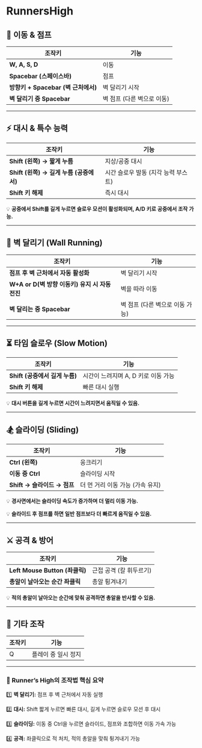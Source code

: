 # RunnersHigh
 
## **🚶 이동 & 점프**

| 조작키 | 기능 |
| --- | --- |
| **W, A, S, D** | 이동 |
| **Spacebar (스페이스바)** | 점프 |
| **방향키 + Spacebar (벽 근처에서)** | 벽 달리기 시작 |
| **벽 달리기 중 Spacebar** | 벽 점프 (다른 벽으로 이동) |

---

## **⚡ 대시 & 특수 능력**

| 조작키 | 기능 |
| --- | --- |
| **Shift (왼쪽) → 짧게 누름** | 지상/공중 대시 |
| **Shift (왼쪽) → 길게 누름 (공중에서)** | 시간 슬로우 발동 (지각 능력 부스트) |
| **Shift 키 해제** | 즉시 대시 |

💡 **공중에서 Shift를 길게 누르면 슬로우 모션이 활성화되며, A/D 키로 공중에서 조작 가능.**

---

## **🏃 벽 달리기 (Wall Running)**

| 조작키 | 기능 |
| --- | --- |
| **점프 후 벽 근처에서 자동 활성화** | 벽 달리기 시작 |
| **W+A or D(벽 방향 이동키) 유지 시 자동 전진** | 벽을 따라 이동 |
| **벽 달리는 중 Spacebar** | 벽 점프 (다른 벽으로 이동 가능) |

---

## **⏳ 타임 슬로우 (Slow Motion)**

| 조작키 | 기능 |
| --- | --- |
| **Shift (공중에서 길게 누름)** | 시간이 느려지며 A, D 키로 이동 가능 |
| **Shift 키 해제** | 빠른 대시 실행 |

💡 **대시 버튼을 길게 누르면 시간이 느려지면서 움직일 수 있음.**

---

## **🏂 슬라이딩 (Sliding)**

| 조작키 | 기능 |
| --- | --- |
| **Ctrl (왼쪽)** | 웅크리기 |
| **이동 중 Ctrl** | 슬라이딩 시작 |
| **Shift → 슬라이드 → 점프** | 더 먼 거리 이동 가능 (가속 유지) |

💡 **경사면에서는 슬라이딩 속도가 증가하며 더 멀리 이동 가능.**

💡 **슬라이드 후 점프를 하면 일반 점프보다 더 빠르게 움직일 수 있음.**

---

## **⚔️ 공격 & 방어**

| 조작키 | 기능 |
| --- | --- |
| **Left Mouse Button (좌클릭)** | 근접 공격 (칼 휘두르기) |
| **총알이 날아오는 순간 좌클릭** | 총알 튕겨내기 |

💡 **적의 총알이 날아오는 순간에 맞춰 공격하면 총알을 반사할 수 있음.**

---

## **📌 기타 조작**

| 조작키 | 기능 |
| --- | --- |
| Q | 플레이 중 일시 정지 |

---

### **🚀 Runner’s High의 조작법 핵심 요약**

1️⃣ **벽 달리기:** 점프 후 벽 근처에서 자동 실행

2️⃣ **대시:** Shift 짧게 누르면 빠른 대시, 길게 누르면 슬로우 모션 후 대시

3️⃣ **슬라이딩:** 이동 중 Ctrl을 누르면 슬라이드, 점프와 조합하면 이동 가속 가능

4️⃣ **공격:** 좌클릭으로 적 처치, 적의 총알을 맞춰 튕겨내기 가능
